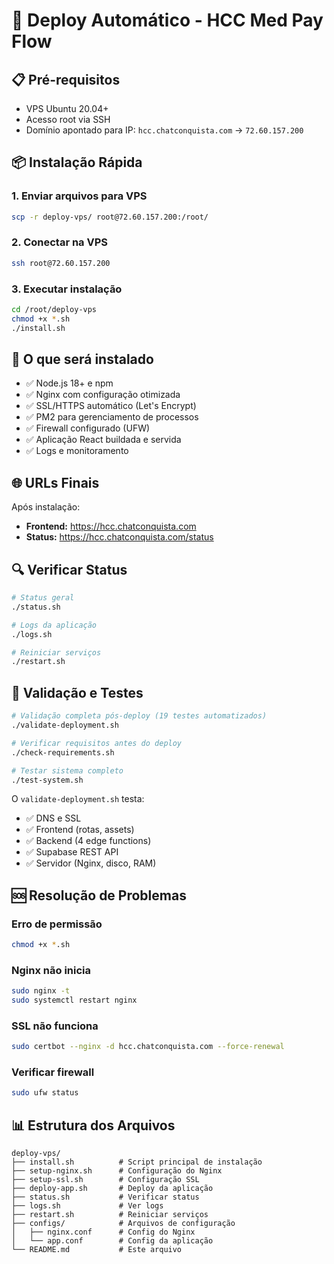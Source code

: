 # 🚀 Deploy Automático - HCC Med Pay Flow

## 📋 Pré-requisitos

- VPS Ubuntu 20.04+ 
- Acesso root via SSH
- Domínio apontado para IP: `hcc.chatconquista.com` → `72.60.157.200`

## 📦 Instalação Rápida

### 1. Enviar arquivos para VPS
```bash
scp -r deploy-vps/ root@72.60.157.200:/root/
```

### 2. Conectar na VPS
```bash
ssh root@72.60.157.200
```

### 3. Executar instalação
```bash
cd /root/deploy-vps
chmod +x *.sh
./install.sh
```

## 🔧 O que será instalado

- ✅ Node.js 18+ e npm
- ✅ Nginx com configuração otimizada  
- ✅ SSL/HTTPS automático (Let's Encrypt)
- ✅ PM2 para gerenciamento de processos
- ✅ Firewall configurado (UFW)
- ✅ Aplicação React buildada e servida
- ✅ Logs e monitoramento

## 🌐 URLs Finais

Após instalação:
- **Frontend:** https://hcc.chatconquista.com
- **Status:** https://hcc.chatconquista.com/status

## 🔍 Verificar Status

```bash
# Status geral
./status.sh

# Logs da aplicação
./logs.sh

# Reiniciar serviços
./restart.sh
```

## 🧪 Validação e Testes

```bash
# Validação completa pós-deploy (19 testes automatizados)
./validate-deployment.sh

# Verificar requisitos antes do deploy
./check-requirements.sh

# Testar sistema completo
./test-system.sh
```

O `validate-deployment.sh` testa:
- ✅ DNS e SSL
- ✅ Frontend (rotas, assets)
- ✅ Backend (4 edge functions)
- ✅ Supabase REST API
- ✅ Servidor (Nginx, disco, RAM)

## 🆘 Resolução de Problemas

### Erro de permissão
```bash
chmod +x *.sh
```

### Nginx não inicia
```bash
sudo nginx -t
sudo systemctl restart nginx
```

### SSL não funciona
```bash
sudo certbot --nginx -d hcc.chatconquista.com --force-renewal
```

### Verificar firewall
```bash
sudo ufw status
```

## 📊 Estrutura dos Arquivos

```
deploy-vps/
├── install.sh          # Script principal de instalação
├── setup-nginx.sh      # Configuração do Nginx
├── setup-ssl.sh        # Configuração SSL
├── deploy-app.sh       # Deploy da aplicação
├── status.sh           # Verificar status
├── logs.sh             # Ver logs
├── restart.sh          # Reiniciar serviços
├── configs/            # Arquivos de configuração
│   ├── nginx.conf      # Config do Nginx
│   └── app.conf        # Config da aplicação
└── README.md           # Este arquivo
```